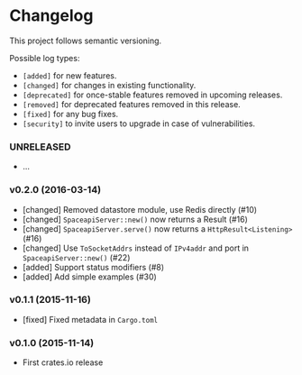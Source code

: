 # Changelog

This project follows semantic versioning.

Possible log types:

- `[added]` for new features.
- `[changed]` for changes in existing functionality.
- `[deprecated]` for once-stable features removed in upcoming releases.
- `[removed]` for deprecated features removed in this release.
- `[fixed]` for any bug fixes.
- `[security]` to invite users to upgrade in case of vulnerabilities.


### UNRELEASED

- ...

### v0.2.0 (2016-03-14)

- [changed] Removed datastore module, use Redis directly (#10)
- [changed] `SpaceapiServer::new()` now returns a Result (#16)
- [changed] `SpaceapiServer.serve()` now returns a `HttpResult<Listening>` (#16)
- [changed] Use `ToSocketAddrs` instead of `IPv4addr` and port in `SpaceapiServer::new()` (#22)
- [added] Support status modifiers (#8)
- [added] Add simple examples (#30)

### v0.1.1 (2015-11-16)

- [fixed] Fixed metadata in `Cargo.toml`

### v0.1.0 (2015-11-14)

- First crates.io release
